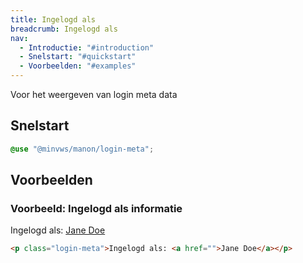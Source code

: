 ```yaml
---
title: Ingelogd als
breadcrumb: Ingelogd als
nav:
  - Introductie: "#introduction"
  - Snelstart: "#quickstart"
  - Voorbeelden: "#examples"
---
```


<p class="introduction">Voor het weergeven van login meta data</p>

<h2 id="quickstart">Snelstart</h2>

```scss
@use "@minvws/manon/login-meta";
```

<h2 id="examples">Voorbeelden</h2>

### Voorbeeld: Ingelogd als informatie

<p class="login-meta">Ingelogd als: <a href="login-meta">Jane Doe</a></p>

```html
<p class="login-meta">Ingelogd als: <a href="">Jane Doe</a></p>
```
